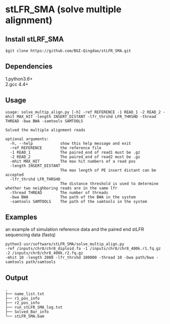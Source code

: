 stLFR_SMA (solve multiple alignment)
====================================

Install stLRF_SMA
------------------------------------
```
$git clone https://github.com/BGI-Qingdao/stLFR_SMA.git
```
Dependencies
------------------------------------
1.python3.6+  
2.gcc 4.4+

Usage
-----------------------------------
```
usage: solve_multip_align.py [-h] -ref REFERENCE -1 READ_1 -2 READ_2 -mhit MAX_HIT -length INSERT_DISTANT -lfr_thrshd LFR_THRSHD -thread THREAD -bwa BWA -samtools SAMTOOLS

Solved the multiple alignment reads

optional arguments:
  -h, --help            show this help message and exit
  -ref REFERENCE        the reference file
  -1 READ_1             The paired_end of read1 must be .gz
  -2 READ_2             The paired_end of read2 must be .gz
  -mhit MAX_HIT         The max hit numbers of a read pos
  -length INSERT_DISTANT
                        The max length of PE insert distant can be accepted
  -lfr_thrshd LFR_THRSHD
                        The distance threshold is used to determine whether two neighboring reads are in the same lfr
  -thread THREAD        The number of threads
  -bwa BWA              The path of the BWA in the system
  -samtools SAMTOOLS    The path of the samtools in the system
```

Examples
----------------------------------
an example of simulation reference data and the paired end stLFR sequencing data (fastq)
```
python3 usr/software/stLFR_SMA/solve_multip_align.py
-ref /inputs/chr8/chr8_diploid.fa -1 /inputs/chr8/chr8_400k.r1.fq.gz -2 /inputs/chr8/chr8_400k.r2.fq.gz 
-mhit 10 -length 2000 -lfr_thrshd 100000 -thread 10 -bwa path/bwa -samtools path/samtools
```

Output
----------------------------------
```
.
├── name_list.txt
├── r1_pos_info
├── r2_pos_info
├── run_stLFR_SMA_log.txt
├── Solved_Bar_info
└── stLFR_SMA.bam
```

